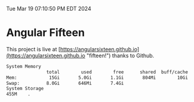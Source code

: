 Tue Mar 19 07:10:50 PM EDT 2024

# Angular Fifteen


This project is live at [https://angularsixteen.github.io](https://angularsixteen.github.io "fifteen!") thanks to Github.

```bash
System Memory
               total        used        free      shared  buff/cache   available
Mem:            15Gi       5.0Gi       1.1Gi       804Mi        10Gi        10Gi
Swap:          8.0Gi       646Mi       7.4Gi
System Storage
455M	.
